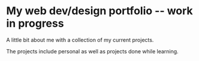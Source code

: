 # My web dev/design portfolio -- work in progress

A little bit about me with a collection of my current projects.

The projects include personal as well as projects done while learning.